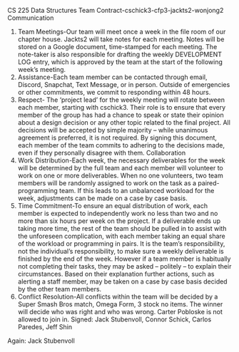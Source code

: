 CS 225 Data Structures 
Team Contract-cschick3-cfp3-jackts2-wonjong2 
Communication 
1. Team Meetings-Our team will meet once a week in the file room of our chapter house. Jackts2 will take notes for each meeting. Notes will be stored on a Google document, time-stamped for each meeting. The note-taker is also responsible for drafting the weekly DEVELOPMENT LOG entry, which is approved by the team at the start of the following week’s meeting. 
2. Assistance-Each team member can be contacted through email, Discord, Snapchat, Text Message, or in person. Outside of emergencies or other commitments, we commit to responding within 48 hours. 
3. Respect- The ‘project lead’ for the weekly meeting will rotate between each member, starting with cschick3. Their role is to ensure that every member of the group has had a chance to speak or state their opinion about a design decision or any other topic related to the final project. All decisions will be accepted by simple majority – while unanimous agreement is preferred, it is not required. By signing this document, each member of the team commits to adhering to the decisions made, even if they personally disagree with them. 
Collaboration 
1. Work Distribution-Each week, the necessary deliverables for the week will be determined by the full team and each member will volunteer to work on one or more deliverables. When no one volunteers, two team members will be randomly assigned to work on the task as a paired-programming team. If this leads to an unbalanced workload for the week, adjustments can be made on a case by case basis. 
2. Time Commitment-To ensure an equal distribution of work, each member is expected to independently work no less than two and no more than six hours per week on the project. If a deliverable ends up taking more time, the rest of the team should be pulled in to assist with the unforeseen complication, with each member taking an equal share of the workload or programming in pairs. It is the team’s responsibility, not the individual’s responsibility, to make sure a weekly deliverable is finished by the end of the week. 
However if a team member is habitually not completing their tasks, they may be asked – politely – to explain their circumstances. Based on their explanation further actions, such as alerting a staff member, may be taken on a case by case basis decided by the other team members. 
3. Conflict Resolution-All conflicts within the team will be decided by a Super Smash Bros match, Omega Form, 3 stock no items. The winner will decide who was right and who was wrong. Carter Pobloske is not allowed to join in.
Signed:
Jack Stubenvoll, Connor Schick, Carlos Paredes, Jeff Shin

Again: Jack Stubenvoll

